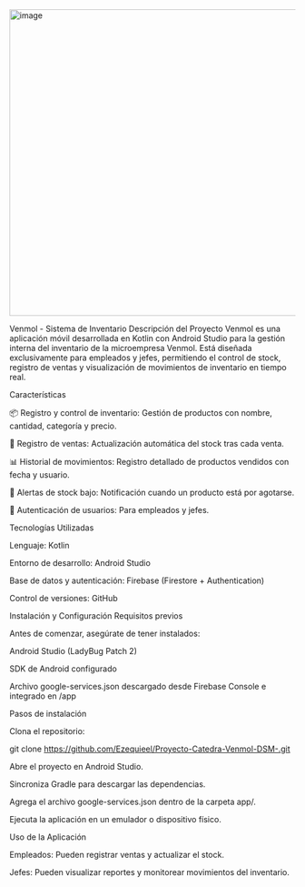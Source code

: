 <img width="1280" height="539" alt="image" src="https://github.com/user-attachments/assets/33e45bac-9f19-44f7-acfa-bd957c63d7fe" />


Venmol - Sistema de Inventario
Descripción del Proyecto
Venmol es una aplicación móvil desarrollada en Kotlin con Android Studio para la gestión interna del inventario de la microempresa Venmol.
Está diseñada exclusivamente para empleados y jefes, permitiendo el control de stock, registro de ventas y visualización de movimientos de inventario en tiempo real.

Características

📦 Registro y control de inventario: Gestión de productos con nombre, cantidad, categoría y precio.

🛒 Registro de ventas: Actualización automática del stock tras cada venta.

📊 Historial de movimientos: Registro detallado de productos vendidos con fecha y usuario.

🔔 Alertas de stock bajo: Notificación cuando un producto está por agotarse.

🔑 Autenticación de usuarios: Para empleados y jefes.

Tecnologías Utilizadas

Lenguaje: Kotlin

Entorno de desarrollo: Android Studio

Base de datos y autenticación: Firebase (Firestore + Authentication)

Control de versiones: GitHub


Instalación y Configuración
Requisitos previos

Antes de comenzar, asegúrate de tener instalados:

Android Studio (LadyBug Patch 2)

SDK de Android configurado

Archivo google-services.json descargado desde Firebase Console e integrado en /app

Pasos de instalación

Clona el repositorio:

git clone https://github.com/Ezequieel/Proyecto-Catedra-Venmol-DSM-.git

Abre el proyecto en Android Studio.

Sincroniza Gradle para descargar las dependencias.

Agrega el archivo google-services.json dentro de la carpeta app/.

Ejecuta la aplicación en un emulador o dispositivo físico.

Uso de la Aplicación

Empleados: Pueden registrar ventas y actualizar el stock.

Jefes: Pueden visualizar reportes y monitorear movimientos del inventario.
